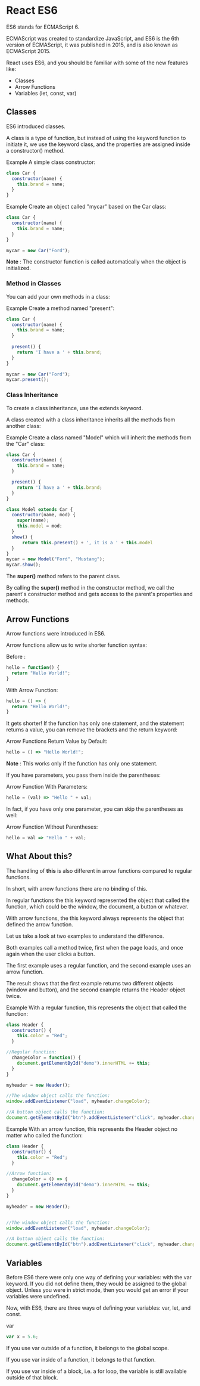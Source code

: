 # React ES6

ES6 stands for ECMAScript 6.

ECMAScript was created to standardize JavaScript, and ES6 is the 6th version of ECMAScript, it was published in 2015, and is also known as ECMAScript 2015.

React uses ES6, and you should be familiar with some of the new features like:

 * Classes
 * Arrow Functions
 * Variables (let, const, var)

 ## Classes

ES6 introduced classes.

A class is a type of function, but instead of using the keyword function to initiate it, we use the keyword class, and the properties are assigned inside a constructor() method.

Example
A simple class constructor:
```javascript
class Car {
  constructor(name) {
    this.brand = name;
  }
}
```
Example
Create an object called "mycar" based on the Car class:
```javascript
class Car {
  constructor(name) {
    this.brand = name;
  }
}

mycar = new Car("Ford");
```
**Note** : The constructor function is called automatically when the object is initialized.

### Method in Classes
You can add your own methods in a class:

Example
Create a method named "present":
```javascript
class Car {
  constructor(name) {
    this.brand = name;
  }
  
  present() {
    return 'I have a ' + this.brand;
  }
}

mycar = new Car("Ford");
mycar.present();
```
### Class Inheritance
To create a class inheritance, use the extends keyword.

A class created with a class inheritance inherits all the methods from another class:

Example
Create a class named "Model" which will inherit the methods from the "Car" class:
```javascript
class Car {
  constructor(name) {
    this.brand = name;
  }

  present() {
    return 'I have a ' + this.brand;
  }
}

class Model extends Car {
  constructor(name, mod) {
    super(name);
    this.model = mod;
  }  
  show() {
      return this.present() + ', it is a ' + this.model
  }
}
mycar = new Model("Ford", "Mustang");
mycar.show();
```
The **super()** method refers to the parent class.

By calling the **super()** method in the constructor method, we call the parent's constructor method and gets access to the parent's properties and methods.

## Arrow Functions
Arrow functions were introduced in ES6.

Arrow functions allow us to write shorter function syntax:

Before :
```javascript
hello = function() {
  return "Hello World!";
}
```
With Arrow Function:
```javascript
hello = () => {
  return "Hello World!";
}
```
It gets shorter! If the function has only one statement, and the statement returns a value, you can remove the brackets and the return keyword:

Arrow Functions Return Value by Default:
```javascript
hello = () => "Hello World!";
```
**Note** : This works only if the function has only one statement.

If you have parameters, you pass them inside the parentheses:

Arrow Function With Parameters:
```javascript
hello = (val) => "Hello " + val;
```
In fact, if you have only one parameter, you can skip the parentheses as well:

Arrow Function Without Parentheses:
```javascript
hello = val => "Hello " + val;
```
## What About this?
The handling of **this** is also different in arrow functions compared to regular functions.

In short, with arrow functions there are no binding of this.

In regular functions the this keyword represented the object that called the function, which could be the window, the document, a button or whatever.

With arrow functions, the this keyword always represents the object that defined the arrow function.

Let us take a look at two examples to understand the difference.

Both examples call a method twice, first when the page loads, and once again when the user clicks a button.

The first example uses a regular function, and the second example uses an arrow function.

The result shows that the first example returns two different objects (window and button), and the second example returns the Header object twice.

Example
With a regular function, this represents the object that called the function:
```javascript
class Header {
  constructor() {
    this.color = "Red";
  }

//Regular function:
  changeColor = function() {
    document.getElementById("demo").innerHTML += this;
  }
}

myheader = new Header();

//The window object calls the function:
window.addEventListener("load", myheader.changeColor);

//A button object calls the function:
document.getElementById("btn").addEventListener("click", myheader.changeColor);
```
Example
With an arrow function, this represents the Header object no matter who called the function:
```javascript
class Header {
  constructor() {
    this.color = "Red";
  }

//Arrow function:
  changeColor = () => {
    document.getElementById("demo").innerHTML += this;
  }
}

myheader = new Header();


//The window object calls the function:
window.addEventListener("load", myheader.changeColor);

//A button object calls the function:
document.getElementById("btn").addEventListener("click", myheader.changeColor);
```
## Variables
Before ES6 there were only one way of defining your variables: with the var keyword. If you did not define them, they would be assigned to the global object. Unless you were in strict mode, then you would get an error if your variables were undefined.

Now, with ES6, there are three ways of defining your variables: var, let, and const.

var
```javascript
var x = 5.6;
```
If you use var outside of a function, it belongs to the global scope.

If you use var inside of a function, it belongs to that function.

If you use var inside of a block, i.e. a for loop, the variable is still available outside of that block.